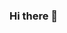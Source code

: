 ### Hi there 👋

<!--
**Neilbirdman/Neilbirdman** is a ✨ _special_ ✨ repository because its `README.md` (this file) appears on your GitHub profile.

Here are some ideas to get you started:

- 🔭 I’m currently working on finishing my lab
- 🌱 I’m currently learning Cybersecurity
- 
- 
- 

- 
- ⚡ Fun fact: I'm Cool
-->
